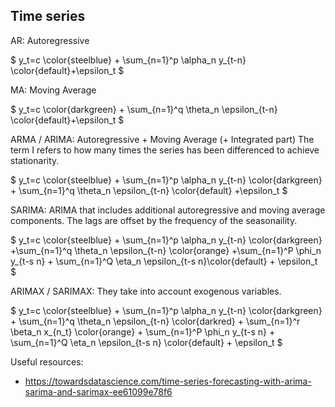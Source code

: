 ## Time series

AR: Autoregressive

$`
y_t=c \color{steelblue} + \sum_{n=1}^p \alpha_n y_{t-n} \color{default}+\epsilon_t
`$

MA: Moving Average

$
y_t=c \color{darkgreen} + \sum_{n=1}^q \theta_n \epsilon_{t-n} \color{default}+\epsilon_t
$

ARMA / ARIMA: Autoregressive + Moving Average (+ Integrated part)
The term I refers to how many times the series has been differenced to achieve stationarity.

$
y_t=c \color{steelblue} + \sum_{n=1}^p \alpha_n y_{t-n} \color{darkgreen} + \sum_{n=1}^q \theta_n \epsilon_{t-n} \color{default} +\epsilon_t
$

SARIMA: ARIMA that includes additional autoregressive and moving average components. The lags are offset by the frequency of the seasonaility. 

$
y_t=c \color{steelblue} + \sum_{n=1}^p \alpha_n y_{t-n} \color{darkgreen} +\sum_{n=1}^q \theta_n \epsilon_{t-n} \color{orange} +\sum_{n=1}^P \phi_n y_{t-s n} + \sum_{n=1}^Q \eta_n \epsilon_{t-s n}\color{default} + \epsilon_t
$

ARIMAX / SARIMAX: They take into account exogenous variables.

$
y_t=c \color{steelblue} + \sum_{n=1}^p \alpha_n y_{t-n} \color{darkgreen} + \sum_{n=1}^q \theta_n \epsilon_{t-n} \color{darkred} + \sum_{n=1}^r \beta_n x_{n_t} \color{orange} + \sum_{n=1}^P \phi_n y_{t-s n} + \sum_{n=1}^Q \eta_n \epsilon_{t-s n} \color{default} + \epsilon_t
$


Useful resources:

- https://towardsdatascience.com/time-series-forecasting-with-arima-sarima-and-sarimax-ee61099e78f6